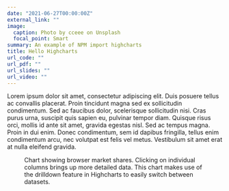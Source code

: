 ```yaml
---
date: "2021-06-27T00:00:00Z"
external_link: ""
image:
  caption: Photo by cceee on Unsplash
  focal_point: Smart
summary: An example of NPM import highcharts 
title: Hello Highcharts
url_code: ""
url_pdf: ""
url_slides: ""
url_video: ""
---
```


Lorem ipsum dolor sit amet, consectetur adipiscing elit. Duis posuere tellus ac convallis placerat. Proin tincidunt magna sed ex sollicitudin condimentum. Sed ac faucibus dolor, scelerisque sollicitudin nisi. Cras purus urna, suscipit quis sapien eu, pulvinar tempor diam. Quisque risus orci, mollis id ante sit amet, gravida egestas nisl. Sed ac tempus magna. Proin in dui enim. Donec condimentum, sem id dapibus fringilla, tellus enim condimentum arcu, nec volutpat est felis vel metus. Vestibulum sit amet erat at nulla eleifend gravida.




<figure class="highcharts-figure">
    <div id="container"></div>
    <p class="highcharts-description">
        Chart showing browser market shares. Clicking on individual columns
        brings up more detailed data. This chart makes use of the drilldown
        feature in Highcharts to easily switch between datasets.
    </p>
</figure>

<script src="https://code.highcharts.com/highcharts.js"></script>
<script src="https://code.highcharts.com/modules/data.js"></script>
<script src="https://code.highcharts.com/modules/drilldown.js"></script>
<script src="https://code.highcharts.com/modules/exporting.js"></script>
<script src="https://code.highcharts.com/modules/export-data.js"></script>
<script src="https://code.highcharts.com/modules/accessibility.js"></script>
<script>
// Create the chart
Highcharts.chart('container', {
    chart: {
        type: 'column'
    },
    title: {
        text: 'Product'
    },
    
    accessibility: {
        announceNewData: {
            enabled: true
        }
    },
    xAxis: {
        type: 'category'
    },
    yAxis: {
        title: {
            text: 'Total Product unit amount'
        }

    },
    legend: {
        enabled: false
    },
    plotOptions: {
        series: {
            borderWidth: 0,
            dataLabels: {
                enabled: true,
                format: '{point.y:.1f}%'
            }
        }
    },

    tooltip: {
        headerFormat: '<span style="font-size:11px">{series.name}</span><br>',
       pointFormat: '<span style="color:{point.color}">{point.name}</span>: <b>{point.y:.2f}%</b> of total<br/>'
      
    },

    series: [
        {
            name: "Browsers",
            colorByPoint: true,
            data: [
                {
                    name: "Grocery",
                    y: 3,
                 drilldown: "Grocery"
                },
                {
                    name: "Vegetables",
                    y: 10.57,
                    drilldown: "Vegetables"
                },
                {
                    name: "Meat Product",
                    y: 7.23,
                    drilldown: "Meat Product"
                },
                {
                    name: "Drinks",
                    y: 5.58,
                    drilldown: "Drinks"
                },
                {
                    name: "Snacks",
                    y: 4.02,
                    drilldown: "Snacks"
                },
                {
                    name: "Dairy Product",
                    y: 1.92,
                    drilldown: "Dairy Product"
                },
             
            ]
        }
    ],
    drilldown: {
        series: [
            {
                name: "Chrome",
                id: "Chrome",
                data: [
                    [
                        "v65.0",
                        0.1
                    ],
                    [
                        "v64.0",
                        1.3
                    ],
                    [
                        "v63.0",
                        53.02
                    ],
                    [
                        "v62.0",
                        1.4
                    ],
                    [
                        "v61.0",
                        0.88
                    ],
                    [
                        "v60.0",
                        0.56
                    ],
                    [
                        "v59.0",
                        0.45
                    ],
                    [
                        "v58.0",
                        0.49
                    ],
                    [
                        "v57.0",
                        0.32
                    ],
                    [
                        "v56.0",
                        0.29
                    ],
                    [
                        "v55.0",
                        0.79
                    ],
                    [
                        "v54.0",
                        0.18
                    ],
                    [
                        "v51.0",
                        0.13
                    ],
                    [
                        "v49.0",
                        2.16
                    ],
                    [
                        "v48.0",
                        0.13
                    ],
                    [
                        "v47.0",
                        0.11
                    ],
                    [
                        "v43.0",
                        0.17
                    ],
                    [
                        "v29.0",
                        0.26
                    ]
                ]
            },
            {
                name: "Firefox",
                id: "Firefox",
                data: [
                    [
                        "v58.0",
                        1.02
                    ],
                    [
                        "v57.0",
                        7.36
                    ],
                    [
                        "v56.0",
                        0.35
                    ],
                    [
                        "v55.0",
                        0.11
                    ],
                    [
                        "v54.0",
                        0.1
                    ],
                    [
                        "v52.0",
                        0.95
                    ],
                    [
                        "v51.0",
                        0.15
                    ],
                    [
                        "v50.0",
                        0.1
                    ],
                    [
                        "v48.0",
                        0.31
                    ],
                    [
                        "v47.0",
                        0.12
                    ]
                ]
            },
            {
                name: "Internet Explorer",
                id: "Internet Explorer",
                data: [
                    [
                        "v11.0",
                        6.2
                    ],
                    [
                        "v10.0",
                        0.29
                    ],
                    [
                        "v9.0",
                        0.27
                    ],
                    [
                        "v8.0",
                        0.47
                    ]
                ]
            },
            {
                name: "Safari",
                id: "Safari",
                data: [
                    [
                        "v11.0",
                        3.39
                    ],
                    [
                        "v10.1",
                        0.96
                    ],
                    [
                        "v10.0",
                        0.36
                    ],
                    [
                        "v9.1",
                        0.54
                    ],
                    [
                        "v9.0",
                        0.13
                    ],
                    [
                        "v5.1",
                        0.2
                    ]
                ]
            },
            {
                name: "Edge",
                id: "Edge",
                data: [
                    [
                        "v16",
                        2.6
                    ],
                    [
                        "v15",
                        0.92
                    ],
                    [
                        "v14",
                        0.4
                    ],
                    [
                        "v13",
                        0.1
                    ]
                ]
            },
            {
                name: "Opera",
                id: "Opera",
                data: [
                    [
                        "v50.0",
                        0.96
                    ],
                    [
                        "v49.0",
                        0.82
                    ],
                    [
                        "v12.1",
                        0.14
                    ]
                ]
            }
        ]
    }
});
</script>
